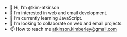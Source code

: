 - 👋 Hi, I’m @kim-atkinson
- 👀 I’m interested in web and email development. 
- 🌱 I’m currently learning JavaScript. 
- 💞️ I’m looking to collaborate on web and email projects. 
- 📫 How to reach me atkinson.kimberley@gmail.com

<!---
kim-atkinson/kim-atkinson is a ✨ special ✨ repository because its `README.md` (this file) appears on your GitHub profile.
You can click the Preview link to take a look at your changes.
--->
